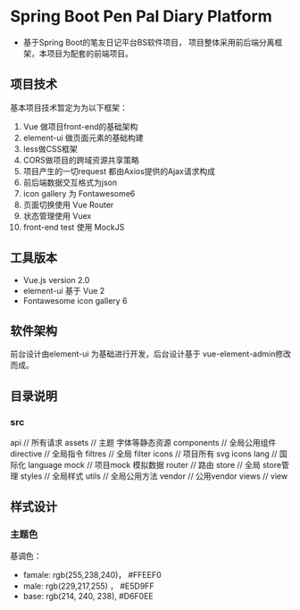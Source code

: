 # Spring Boot Pen Pal Diary Platform

- 基于Spring Boot的笔友日记平台BS软件项目， 项目整体采用前后端分离框架，本项目为配套的前端项目。

## 项目技术

基本项目技术暂定为为以下框架：

1. Vue 做项目front-end的基础架构
2. element-ui 做页面元素的基础构建
3. less做CSS框架
4. CORS做项目的跨域资源共享策略
5. 项目产生的一切request 都由Axios提供的Ajax请求构成
6. 前后端数据交互格式为json
7. icon gallery 为 Fontawesome6
8. 页面切换使用 Vue Router
9. 状态管理使用 Vuex
10. front-end test 使用 MockJS

## 工具版本

- Vue.js  version 2.0
- element-ui 基于 Vue 2
- Fontawesome icon gallery 6

## 软件架构

前台设计由element-ui 为基础进行开发，后台设计基于 vue-element-admin修改而成。

## 目录说明

### src

api                    // 所有请求
assets                 // 主题 字体等静态资源
components             // 全局公用组件
directive              // 全局指令
filtres                // 全局 filter
icons                  // 项目所有 svg icons
lang                   // 国际化 language
mock                   // 项目mock 模拟数据
router                 // 路由
store                  // 全局 store管理
styles                 // 全局样式
utils                  // 全局公用方法
vendor                 // 公用vendor
views                   // view

## 样式设计

### 主题色

基调色：

- famale: rgb(255,238,240)， #FFEEF0
- male: rgb(229,217,255) ， #E5D9FF
- base: rgb(214, 240, 238), #D6F0EE
